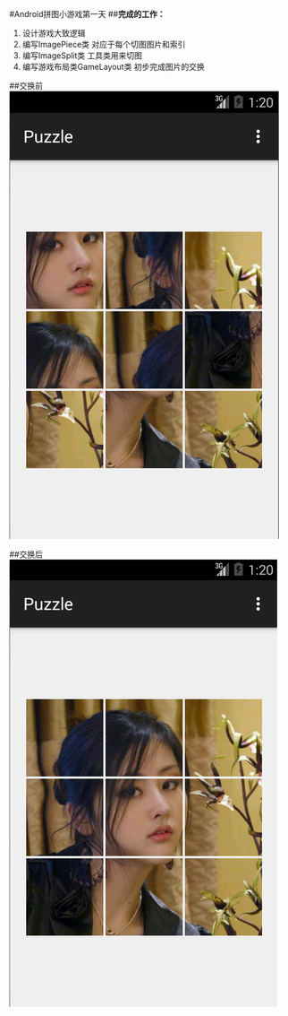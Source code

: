 #Android拼图小游戏第一天
##**完成的工作：**
 1. 设计游戏大致逻辑
 2. 编写ImagePiece类 对应于每个切图图片和索引
 3. 编写ImageSplit类 工具类用来切图
 4. 编写游戏布局类GameLayout类 初步完成图片的交换

##交换前
![交换前](./images/1.png)

##交换后
![交换后](./images/2.png)
